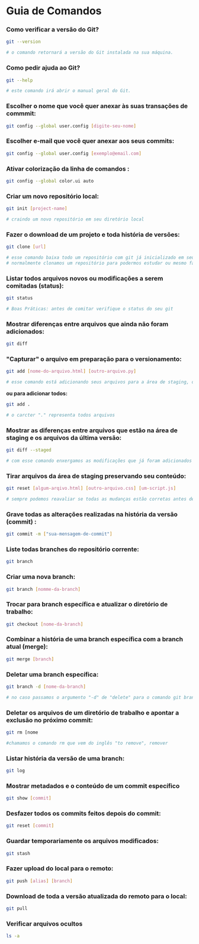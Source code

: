 # Guia de Comandos

### Como verificar a versão do Git?
```bash
git --version

# o comando retornará a versão do Git instalada na sua máquina.
```

### Como pedir ajuda ao Git?
```bash
git --help

# este comando irá abrir o manual geral do Git.
```

### Escolher o nome que você quer anexar às suas transações de commmit:
```bash
git config --global user.config [digite-seu-nome]
```

### Escolher e-mail que você quer anexar aos seus commits:
```bash
git config --global user.config [exemplo@email.com]
```
### Ativar colorização da linha de comandos :
```bash
git config --global color.ui auto
```
### Criar um novo repositório local:
```bash
git init [project-name]

# craindo um novo repositório em seu diretório local
```

### Fazer o download de um projeto e toda história de versões:
```bash
git clone [url] 

# esse comando baixa todo um repositório com git já inicializado em seu diretório corrente.
# normalmente clonamos um repositório para podermos estudar ou mesmo fazermos alterações.
```

### Listar todos arquivos novos ou modificações  a serem comitadas (status):
```bash
git status

# Boas Práticas: antes de comitar verifique o status do seu git 
```

### Mostrar diferenças entre arquivos que ainda não foram adicionados:
```bash
git diff 
```

### "Capturar" o arquivo em preparação para o versionamento: 
```bash
git add [nome-do-arquivo.html] [outro-arquivo.py] 

# esse comando está adicionando seus arquivos para a área de staging, ou seja, estão sendo preparados para serem comitados.
```
__ou para adicionar todos:__
```bash
git add .  

# o carcter "." representa todos arquivos
```

### Mostrar as diferenças entre arquivos que estão na área de staging e os arquivos da última versão:
```bash
git diff --staged 

# com esse comando enxergamos as modificações que já foram adicionados (comando add) e estão na staging area, ou seja, é a última verificação antes do commit. 
```
### Tirar arquivos da área de staging preservando seu conteúdo:
```bash
git reset [algum-arqivo.html] [outro-arquivo.css] [um-script.js] 

# sempre podemos reavaliar se todas as mudanças estão corretas antes de comitarmos. Esse comando permite retirar um arquivo da staging area sem excluí-lo
```
### Grave todas as alterações realizadas  na história da versão (commit) :
```bash
git commit -m ["sua-mensagem-de-commit"]
```
### Liste todas branches do repositório corrente:
```bash
git branch 
```
### Criar uma nova branch:
```bash
git branch [nomme-da-branch]
```
### Trocar para branch específica e atualizar o diretório de trabalho:
```bash
git checkout [nome-da-branch]
```
### Combinar a história de uma branch específica com a branch atual (merge):
```bash
git merge [branch] 
```
### Deletar uma branch específica:
```bash
git branch -d [nome-da-branch] 

# no caso passamos o argumento "-d" de "delete" para o comando git branch
```
### Deletar os arquivos de um diretório de trabalho e apontar a exclusão no próximo commit:
```bash
git rm [nome 

#chamamos o comando rm que vem do inglês "to remove", remover
```

### Listar história da versão de uma branch:
```bash
git log
```

### Mostrar metadados e o conteúdo de um commit específico
```bash
git show [commit] 
```

### Desfazer todos os commits feitos depois do commit: 
```bash
git reset [commit] 
```
### Guardar temporariamente os arquivos modificados:
```bash
git stash 
```

### Fazer upload do local para o remoto:
```bash
git push [alias] [branch] 
```
### Download de toda a versão atualizada do remoto para o local:
```bash
git pull 
```
### Verificar arquivos ocultos
```bash
ls -a 
```
























